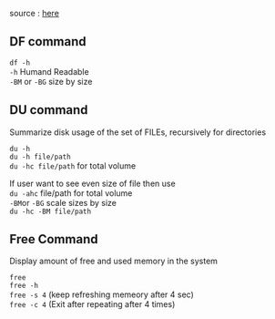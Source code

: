 source : [here](https://youtu.be/7FSRZc_76Ys?si=_i_9mt3unz7AW0x0)

## DF command

```df -h```  
```-h``` Humand Readable  
```-BM``` or ```-BG``` size by size  

## DU command

Summarize disk usage of the set of FILEs, recursively for directories  

```du -h```  
```du -h file/path```  
```du -hc file/path``` for total volume  

If user want to see even size of file then use  
```du -ahc``` file/path for total volume  
```-BM```or ```-BG``` scale sizes by size  
```du -hc -BM file/path```  

## Free Command
Display amount of free and used memory in the system  

```free```  
```free -h```  
```free -s 4``` (keep refreshing memeory after 4 sec)  
```free -c 4``` (Exit after repeating after 4 times)  
